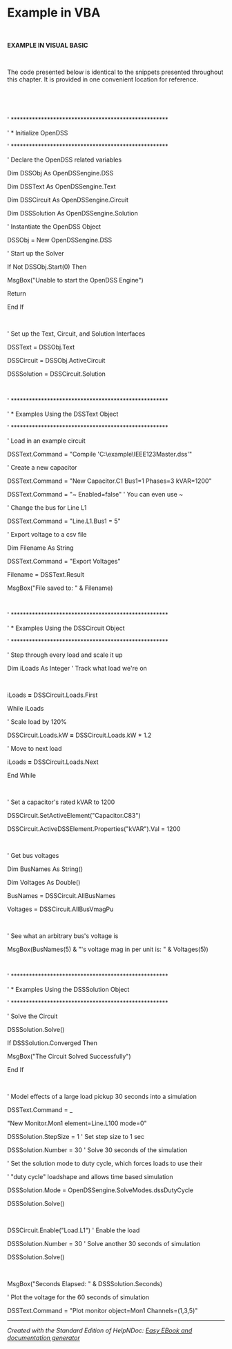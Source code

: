 # Example in VBA

&nbsp;

**EXAMPLE IN VISUAL BASIC**

&nbsp;

The code presented below is identical to the snippets presented throughout this chapter. It is provided in one convenient location for reference.

&nbsp;

&nbsp;

' \*\*\*\*\*\*\*\*\*\*\*\*\*\*\*\*\*\*\*\*\*\*\*\*\*\*\*\*\*\*\*\*\*\*\*\*\*\*\*\*\*\*\*\*\*\*\*\*\*\*\*\*

' \* Initialize OpenDSS

' \*\*\*\*\*\*\*\*\*\*\*\*\*\*\*\*\*\*\*\*\*\*\*\*\*\*\*\*\*\*\*\*\*\*\*\*\*\*\*\*\*\*\*\*\*\*\*\*\*\*\*\*

' Declare the OpenDSS related variables

Dim DSSObj As OpenDSSengine.DSS

Dim DSSText As OpenDSSengine.Text

Dim DSSCircuit As OpenDSSengine.Circuit

Dim DSSSolution As OpenDSSengine.Solution

' Instantiate the OpenDSS Object

DSSObj = New OpenDSSengine.DSS

' Start up the Solver

If Not DSSObj.Start(0) Then

MsgBox("Unable to start the OpenDSS Engine")

Return

End If

&nbsp;

' Set up the Text, Circuit, and Solution Interfaces

DSSText = DSSObj.Text

DSSCircuit = DSSObj.ActiveCircuit

DSSSolution = DSSCircuit.Solution

&nbsp;

' \*\*\*\*\*\*\*\*\*\*\*\*\*\*\*\*\*\*\*\*\*\*\*\*\*\*\*\*\*\*\*\*\*\*\*\*\*\*\*\*\*\*\*\*\*\*\*\*\*\*\*\*

' \* Examples Using the DSSText Object

' \*\*\*\*\*\*\*\*\*\*\*\*\*\*\*\*\*\*\*\*\*\*\*\*\*\*\*\*\*\*\*\*\*\*\*\*\*\*\*\*\*\*\*\*\*\*\*\*\*\*\*\*

' Load in an example circuit

DSSText.Command = "Compile 'C:\\example\\IEEE123Master.dss'"

' Create a new capacitor

DSSText.Command = "New Capacitor.C1 Bus1=1 Phases=3 kVAR=1200"

DSSText.Command = "~ Enabled=false" ' You can even use ~

' Change the bus for Line L1

DSSText.Command = "Line.L1.Bus1 = 5"

' Export voltage to a csv file

Dim Filename As String

DSSText.Command = "Export Voltages"

Filename = DSSText.Result

MsgBox("File saved to: " \& Filename)

&nbsp;

' \*\*\*\*\*\*\*\*\*\*\*\*\*\*\*\*\*\*\*\*\*\*\*\*\*\*\*\*\*\*\*\*\*\*\*\*\*\*\*\*\*\*\*\*\*\*\*\*\*\*\*\*

' \* Examples Using the DSSCircuit Object

' \*\*\*\*\*\*\*\*\*\*\*\*\*\*\*\*\*\*\*\*\*\*\*\*\*\*\*\*\*\*\*\*\*\*\*\*\*\*\*\*\*\*\*\*\*\*\*\*\*\*\*\*

' Step through every load and scale it up

Dim iLoads As Integer ' Track what load we're on

&nbsp;

iLoads **=** DSSCircuit.Loads.First

While iLoads

' Scale load by 120%

DSSCircuit.Loads.kW **=** DSSCircuit.Loads.kW \* 1.2

' Move to next load

iLoads **=** DSSCircuit.Loads.Next

End While

&nbsp;

' Set a capacitor's rated kVAR to 1200

DSSCircuit.SetActiveElement("Capacitor.C83")

DSSCircuit.ActiveDSSElement.Properties("kVAR").Val = 1200

&nbsp;

' Get bus voltages

Dim BusNames As String()

Dim Voltages As Double()

BusNames = DSSCircuit.AllBusNames

Voltages = DSSCircuit.AllBusVmagPu

&nbsp;

' See what an arbitrary bus's voltage is

MsgBox(BusNames(5) \& "'s voltage mag in per unit is: " \& Voltages(5))

&nbsp;

' \*\*\*\*\*\*\*\*\*\*\*\*\*\*\*\*\*\*\*\*\*\*\*\*\*\*\*\*\*\*\*\*\*\*\*\*\*\*\*\*\*\*\*\*\*\*\*\*\*\*\*\*

' \* Examples Using the DSSSolution Object

' \*\*\*\*\*\*\*\*\*\*\*\*\*\*\*\*\*\*\*\*\*\*\*\*\*\*\*\*\*\*\*\*\*\*\*\*\*\*\*\*\*\*\*\*\*\*\*\*\*\*\*\*

' Solve the Circuit

DSSSolution.Solve()

If DSSSolution.Converged Then

MsgBox("The Circuit Solved Successfully")

End If

&nbsp;

' Model effects of a large load pickup 30 seconds into a simulation

DSSText.Command = \_

"New Monitor.Mon1 element=Line.L100 mode=0"

DSSSolution.StepSize = 1 ' Set step size to 1 sec

DSSSolution.Number = 30 ' Solve 30 seconds of the simulation

' Set the solution mode to duty cycle, which forces loads to use their

' "duty cycle" loadshape and allows time based simulation

DSSSolution.Mode = OpenDSSengine.SolveModes.dssDutyCycle

DSSSolution.Solve()

&nbsp;

DSSCircuit.Enable("Load.L1") ' Enable the load

DSSSolution.Number = 30 ' Solve another 30 seconds of simulation

DSSSolution.Solve()

&nbsp;

MsgBox("Seconds Elapsed: " \& DSSSolution.Seconds)

' Plot the voltage for the 60 seconds of simulation

DSSText.Command = "Plot monitor object=Mon1 Channels=(1,3,5)"

***
_Created with the Standard Edition of HelpNDoc: [Easy EBook and documentation generator](<https://www.helpndoc.com>)_
